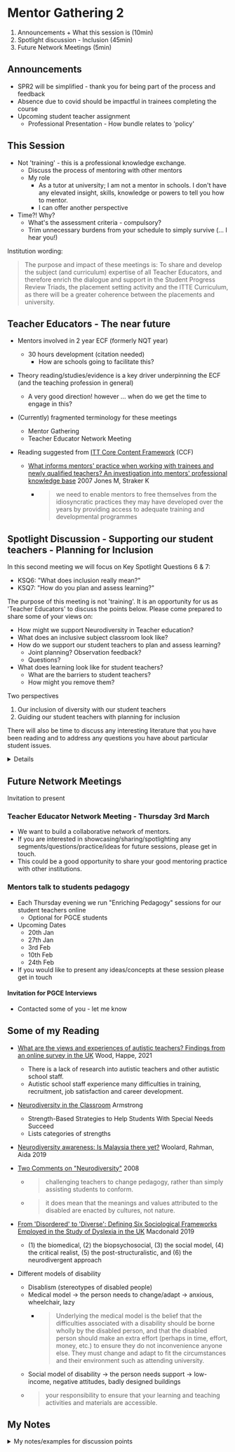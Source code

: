 Mentor Gathering 2
==================

1. Announcements + What this session is (10min)
2. Spotlight discussion - Inclusion (45min)
3. Future Network Meetings (5min)


Announcements
-------------

* SPR2 will be simplified - thank you for being part of the process and feedback
* Absence due to covid should be impactful in trainees completing the course
* Upcoming student teacher assignment
    * Professional Presentation - How bundle relates to 'policy'


This Session
------------

* Not 'training' - this is a professional knowledge exchange.
    * Discuss the process of mentoring with other mentors
    * My role
        * As a tutor at university; I am not a mentor in schools. I don't have any elevated insight, skills, knowledge or powers to tell you how to mentor.
        * I can offer another perspective
* Time?! Why?
    * What's the assessment criteria - compulsory?
    * Trim unnecessary burdens from your schedule to simply survive (... I hear you!)



Institution wording:
> The purpose and impact of these meetings is:
> To share and develop the subject (and curriculum) expertise of all Teacher Educators,
> and therefore enrich the dialogue and support in the Student Progress Review Triads, the placement setting activity and the ITTE Curriculum, as there will be a greater coherence between the placements and university.


Teacher Educators - The near future
-----------------

* Mentors involved in 2 year ECF (formerly NQT year)
    * 30 hours development (citation needed)
        * How are schools going to facilitate this?
* Theory reading/studies/evidence is a key driver underpinning the ECF (and the teaching profession in general)
    * A very good direction! however ... when do we get the time to engage in this?
* (Currently) fragmented terminology for these meetings
    * Mentor Gathering
    * Teacher Educator Network Meeting

* Reading suggested from [ITT Core Content Framework](https://www.gov.uk/government/publications/initial-teacher-training-itt-core-content-framework) (CCF)
    * [What informs mentors' practice when working with trainees and newly qualified teachers? An investigation into mentors' professional knowledge base](../__CCF-reading-summary.md#mentor-knowledge) 2007 Jones M, Straker K
        * > we need to enable mentors to free themselves from the idiosyncratic practices they may have developed over the years by providing access to adequate training and developmental programmes


Spotlight Discussion - Supporting our student teachers - Planning for Inclusion
--------------------

In this second meeting we will focus on Key Spotlight Questions 6 & 7:
 - KSQ6: "What does inclusion really mean?"
 - KSQ7: "How do you plan and assess learning?"

The purpose of this meeting is not 'training'.
It is an opportunity for us as 'Teacher Educators' to discuss the points below.
Please come prepared to share some of your views on:
* How might we support Neurodiversity in Teacher education?
* What does an inclusive subject classroom look like?
* How do we support our student teachers to plan and assess learning?
    * Joint planning? Observation feedback?
    * Questions?
* What does learning look like for student teachers?
    * What are the barriers to student teachers?
    * How might you remove them?

Two perspectives
1. Our inclusion of diversity with our student teachers
2. Guiding our student teachers with planning for inclusion

There will also be time to discuss any interesting literature that you have been reading and to address any questions you have about particular student issues.

<details>
TODO

Current happenting in school
Inclusion planning and assessment
Less observations - development
Joint planning?
</details>


Future Network Meetings
-----------------------

Invitation to present

### Teacher Educator Network Meeting - Thursday 3rd March

* We want to build a collaborative network of mentors.
* If you are interested in showcasing/sharing/spotlighting any segments/questions/practice/ideas for future sessions, please get in touch.
* This could be a good opportunity to share your good mentoring practice with other institutions.

### Mentors talk to students pedagogy

* Each Thursday evening we run "Enriching Pedagogy" sessions for our student teachers online
    * Optional for PGCE students
* Upcoming Dates
    * 20th Jan
    * 27th Jan
    * 3rd Feb
    * 10th Feb
    * 24th Feb
* If you would like to present any ideas/concepts at these session please get in touch

#### Invitation for PGCE Interviews

* Contacted some of you - let me know



Some of my Reading
------------------

* [What are the views and experiences of autistic teachers? Findings from an online survey in the UK](https://doi.org/10.1080/09687599.2021.1916888) Wood, Happe, 2021
    * There is a lack of research into autistic teachers and other autistic school staff.
    * Autistic school staff experience many difficulties in training, recruitment, job satisfaction and career development.
* [Neurodiversity in the Classroom](https://pdfs.semanticscholar.org/1f91/fe220ea1ac004a9c4c342a1fa69819917359.pdf) Armstrong 
    * Strength-Based Strategies to Help Students With Special Needs Succeed
    * Lists categories of strengths
* [Neurodiversity awareness: Is Malaysia there yet?](https://files.eric.ed.gov/fulltext/EJ1238367.pdf) Woolard, Rahman, Aida 2019
* [Two Comments on "Neurodiversity"](https://vtechworks.lib.vt.edu/bitstream/handle/10919/25793/25472270.pdf) 2008
    * > challenging teachers to change pedagogy, rather than simply assisting students to conform.
    * > it does mean that the meanings and values attributed to the disabled are enacted by cultures, not nature.
* [From 'Disordered' to 'Diverse': Defining Six Sociological Frameworks Employed in the Study of Dyslexia in the UK](https://eric.ed.gov/?id=EJ1218476) Macdonald 2019
    * (1) the biomedical, (2) the biopsychosocial, (3) the social model, (4) the critical realist, (5) the post-structuralistic, and (6) the neurodivergent approach


* Different models of disability
    * Disablism (stereotypes of disabled people)
    * Medical model -> the person needs to change/adapt -> anxious, wheelchair, lazy
        * > Underlying the medical model is the belief that the difficulties associated with a disability should be borne wholly by the disabled person, 
          > and that the disabled person should make an extra effort (perhaps in time, effort, money, etc.) to ensure they do not inconvenience anyone else. 
          > They must change and adapt to fit the circumstances and their environment such as attending university.
    * Social model of disability -> the person needs support -> low-income, negative attitudes, badly designed buildings
    * > your responsibility to ensure that your learning and teaching activities and materials are accessible.


My Notes
--------

<details>
<summary>My notes/examples for discussion points</summary>

### Dyslexic
* Spelt "Simpsons" incorrectly in front of bottom set Year 7.
* Slow reader - spend additional time
* Reasonable orator and technologist

### Slightly autistic friend - English teacher
Ongoing challenge voiced - always has to oppose something
Can't interpret awkward social situations - will just keep pushing
One way - wont reciprocate mutual understanding


### Possible high functioning asperger trainee
* Agitated by 'functionless' pleasantry's in emails
* repeatedly sending clarification question emails
    * especially dates and times
* Lack of eye contact, constant fidgeting, tapping, spinning pens when in serious conversation
* High tension socially (distanced from peers)
    * added to my communication overhead
* Verbal and remote - constant list of things we have failed to provide to help/support/inform (these were false claims as all other trainees appear to has acted/responded correctly)


### Schools response to student with LSP
School - see LSP Anxiety - reject placement (humm) - to many needs for us to cater for


### Overall questions
If trainees are unable to interpret the social cues of students - are they capable of performing the role?
Would you give them this opportunity?
How much support can we realistically give?
When is this "too much" support?

</details>